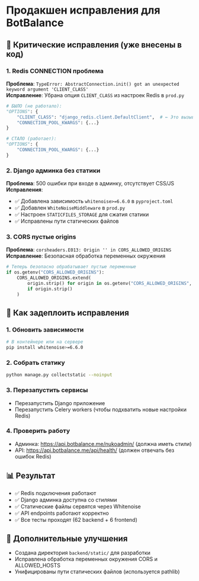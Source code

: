 # Продакшен исправления для BotBalance

## 🚨 Критические исправления (уже внесены в код)

### 1. Redis CONNECTION проблема
**Проблема**: `TypeError: AbstractConnection.init() got an unexpected keyword argument 'CLIENT_CLASS'`  
**Исправление**: Убрана опция `CLIENT_CLASS` из настроек Redis в `prod.py`

```python
# БЫЛО (не работало):
"OPTIONS": {
    "CLIENT_CLASS": "django_redis.client.DefaultClient",  # ← Это вызывало ошибку
    "CONNECTION_POOL_KWARGS": {...}
}

# СТАЛО (работает):
"OPTIONS": {
    "CONNECTION_POOL_KWARGS": {...}
}
```

### 2. Django админка без статики
**Проблема**: 500 ошибки при входе в админку, отсутствует CSS/JS  
**Исправления**:
- ✅ Добавлена зависимость `whitenoise>=6.6.0` в `pyproject.toml`
- ✅ Добавлен `WhiteNoiseMiddleware` в `prod.py`
- ✅ Настроен `STATICFILES_STORAGE` для сжатия статики
- ✅ Исправлены пути статических файлов

### 3. CORS пустые origins
**Проблема**: `corsheaders.E013: Origin '' in CORS_ALLOWED_ORIGINS`  
**Исправление**: Безопасная обработка переменных окружения

```python
# Теперь безопасно обрабатывает пустые переменные
if os.getenv("CORS_ALLOWED_ORIGINS"):
    CORS_ALLOWED_ORIGINS.extend(
        origin.strip() for origin in os.getenv("CORS_ALLOWED_ORIGINS", "").split(",") 
        if origin.strip()
    )
```

## 🚀 Как задеплоить исправления

### 1. Обновить зависимости
```bash
# В контейнере или на сервере
pip install whitenoise>=6.6.0
```

### 2. Собрать статику
```bash
python manage.py collectstatic --noinput
```

### 3. Перезапустить сервисы
- Перезапустить Django приложение
- Перезапустить Celery workers (чтобы подхватить новые настройки Redis)

### 4. Проверить работу
- Админка: https://api.botbalance.me/nukoadmin/ (должна иметь стили)
- API: https://api.botbalance.me/api/health/ (должен отвечать без ошибок Redis)

## 📊 Результат
- ✅ Redis подключения работают
- ✅ Django админка доступна со стилями  
- ✅ Статические файлы сервятся через Whitenoise
- ✅ API endpoints работают корректно
- ✅ Все тесты проходят (62 backend + 6 frontend)

## 🔧 Дополнительные улучшения
- Создана директория `backend/static/` для разработки
- Исправлена обработка переменных окружения CORS и ALLOWED_HOSTS
- Унифицированы пути статических файлов (используется pathlib)
